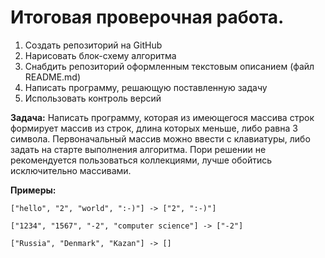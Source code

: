 # Итоговая проверочная работа.
1. Создать репозиторий на GitHub
2. Нарисовать блок-схему алгоритма
3. Снабдить репозиторий оформленным текстовым описанием (файл README.md)
4. Написать программу, решающую поставленную задачу
5. Использовать контроль версий

**Задача:** Написать программу, которая из имеющегося массива строк формирует массив из строк, длина которых меньше, либо равна 3 символа. Первоначальный массив можно ввести с клавиатуры, либо задать на старте выполнения алгоритма. Пори решении не рекомендуется пользоваться коллекциями, лучше обойтись исключительно массивами.

**Примеры:**
``` 
["hello", "2", "world", ":-)"] -> ["2", ":-)"]

["1234", "1567", "-2", "computer science"] -> ["-2"]

["Russia", "Denmark", "Kazan"] -> []
```
